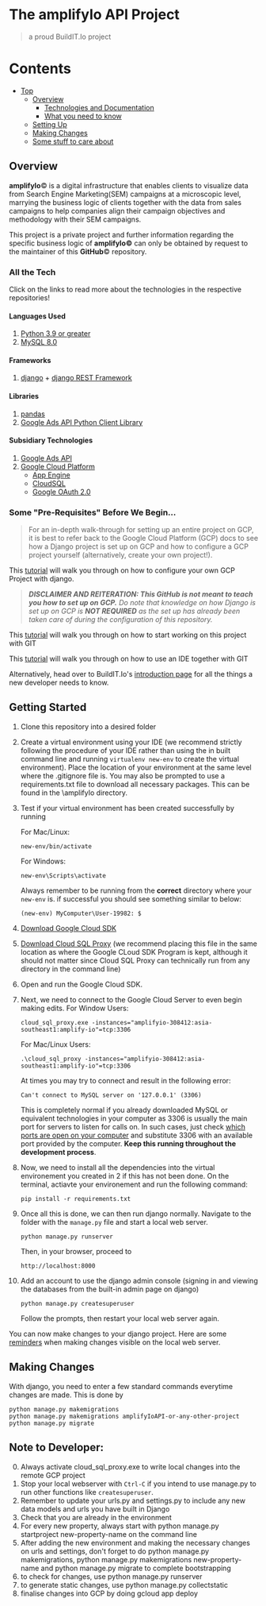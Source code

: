 # The amplifyIo API Project 

> a proud BuildIT.Io project

# **Contents**

* [Top](#the-amplifyio-api-project)
	* [Overview](#overview)
		* [Technologies and Documentation](#all-the-tech)
		* [What you need to know](#using-git-for-ides)
	* [Setting Up](#getting-started)
	* [Making Changes](#making-changes)
	* [Some stuff to care about](#note-to-developer)

## Overview

**amplifyIo**:copyright: is a digital infrastructure that enables clients to visualize data from Search Engine Marketing(SEM) campaigns at a microscopic level, marrying the business logic of clients together with the data from sales campaigns to help companies align their campaign objectives and methodology with their SEM campaigns. 

This project is a private project and further information regarding the specific business logic of **amplifyIo:copyright:** can only be obtained by request to the maintainer of this **GitHub**:copyright: repository.

### All the Tech

Click on the links to read more about the technologies in the respective repositories!

#### Languages Used
1. [Python 3.9 or greater](https://www.python.org/downloads/release/python-390/)
2. [MySQL 8.0](https://dev.mysql.com/doc/relnotes/mysql/8.0/en/)

#### Frameworks
1. [django](https://www.djangoproject.com/) + [django REST Framework](https://www.django-rest-framework.org/)

#### Libraries
1. [pandas](https://pandas.pydata.org/)
2. [Google Ads API Python Client Library](https://github.com/googleads/google-ads-python/)

#### Subsidiary Technologies 
1. [Google Ads API](https://developers.google.com/google-ads/api/docs/start)
2. [Google Cloud Platform](https://cloud.google.com/gcp/?utm_source=google&utm_medium=cpc&utm_campaign=japac-SG-all-en-dr-bkws-all-all-trial-e-dr-1009882&utm_content=text-ad-none-none-DEV_c-CRE_498697927861-ADGP_Hybrid%20%7C%20BKWS%20-%20EXA%20%7C%20Txt%20~%20GCP%20~%20General_cloud%20-%20platform-KWID_43700020290823408-kwd-297423147525&userloc_9062542-network_g&utm_term=KW_cloud%20google%20platform&gclid=Cj0KCQjwmIuDBhDXARIsAFITC_5lqqFuB4b4MKNYfuit5KON90y88vwl8t6tQyFvPUbKDJWL4Xk2cGkaAobgEALw_wcB&gclsrc=aw.ds)
	* [App Engine](https://cloud.google.com/appengine/?utm_source=google&utm_medium=cpc&utm_campaign=japac-SG-all-en-dr-bkws-all-all-trial-e-dr-1009882&utm_content=text-ad-none-none-DEV_c-CRE_505050348941-ADGP_Hybrid%20%7C%20BKWS%20-%20EXA%20%7C%20Txt%20~%20Compute%20~%20App%20Engine_app%20engine-google%20cloud-KWID_43700008276145764-kwd-79074736158&userloc_9062542-network_g&utm_term=KW_google%20cloud%20app%20engine&gclid=Cj0KCQjwmIuDBhDXARIsAFITC_5UZ11f7uiEulTaKp6Gd6-PSq06kK7l7MvDADClSdcYMlo7pshxFYQaAi3gEALw_wcB&gclsrc=aw.ds)
	* [CloudSQL](https://cloud.google.com/sql/?utm_source=google&utm_medium=cpc&utm_campaign=japac-SG-all-en-dr-bkwsrmkt-all-all-trial-e-dr-1009882&utm_content=text-ad-none-none-DEV_c-CRE_505012083112-ADGP_Hybrid%20%7C%20BKWS%20-%20EXA%20%7C%20Txt%20~%20Databases%20~%20Cloud%20SQL_cloud%20storage-google%20cloud%20sql-KWID_43700054967487601-kwd-28489936691&userloc_9062542-network_g&utm_term=KW_google%20cloud%20sql&gclid=Cj0KCQjwmIuDBhDXARIsAFITC_7waWh5yIuH4ViOG_XcNETBeUcbPgYRfkGsHctJHfj11h_TI9p7v5caArh0EALw_wcB&gclsrc=aw.ds)
	* [Google OAuth 2.0](https://developers.google.com/identity/protocols/oauth2)

### Some "Pre-Requisites" Before We Begin...

> For an in-depth walk-through for setting up an entire project on GCP, it is best to refer back to the Google Cloud Platform (GCP) docs to see how a Django project is set up on GCP and how to configure a GCP project yourself (alternatively, create your own project!). 

This [tutorial](https://cloud.google.com/python/django/appengine) will walk you through on how to configure your own GCP Project with django.
> ***DISCLAIMER AND REITERATION: This GitHub is not meant to teach you how to set up on GCP.** Do note that knowledge on how Django is set up on GCP is **NOT REQUIRED** as the set up has already been taken care of during the configuration of this repository.*

This [tutorial](https://github.com/buildit-Io/README#github-for-the-new-dev) will walk you through on how to start working on this project with GIT

This [tutorial](https://github.com/buildit-Io/README#using-git-for-ides) will walk you through on how to use an IDE together with GIT

Alternatively, head over to BuildIT.Io's [introduction page](https://github.com/buildit-Io/README) for all the things a new developer needs to know.

## Getting Started
1. Clone this repository into a desired folder
2. Create a virtual environment using your IDE (we recommend strictly following the procedure of your IDE rather than using the in built command line and running `virtualenv new-env` to create the virtual environment). Place the location of your environment at the same level where the .gitignore file is. You may also be prompted to use a requirements.txt file to download all necessary packages. This can be found in the \amplifyIo directory.
3. Test if your virtual environment has been created successfully by running
	
	For Mac/Linux:
	
	```
	new-env/bin/activate
	```
	
	For Windows:
	```
	new-env\Scripts\activate
	```
   Always remember to be running from the **correct** directory where your `new-env` is. if successful you should see something similar to below:
   
   	```
	(new-env) MyComputer\User-19982: $
	```
5. [Download Google Cloud SDK](https://cloud.google.com/sdk/?utm_source=google&utm_medium=cpc&utm_campaign=japac-SG-all-en-dr-bkws-all-pkws-trial-e-dr-1009882&utm_content=text-ad-none-none-DEV_c-CRE_396364030216-ADGP_Hybrid%20%7C%20BKWS%20-%20EXA%20%7C%20Txt%20~%20Developer%20Tools%20~%20Cloud%20SDK_cloud%20sdk-general%20-%20Products-KWID_43700049545049408-kwd-76317487932&userloc_9062507-network_g&utm_term=KW_google%20cloud%20sdk&gclid=CjwKCAjwu5CDBhB9EiwA0w6sLflBzTZ-QAQVpTciNqK96RHXg_lbyDyN1NhX4FDUx7aEhUOO7djQTRoCkToQAvD_BwE&gclsrc=aw.ds)
6. [Download Cloud SQL Proxy](https://cloud.google.com/python/django/appengine#installingthecloudsqlproxy) (we recommend placing this file in the same location as where the Google CLoud SDK Program is kept, although it should not matter since Cloud SQL Proxy can technically run from any directory in the command line)
7. Open and run the Google Cloud SDK.
8. Next, we need to connect to the Google Cloud Server to even begin making edits.
	For Window Users:
	
	```
	cloud_sql_proxy.exe -instances="amplifyio-308412:asia-southeast1:amplify-io"=tcp:3306
	```
	
	For Mac/Linux Users:
	
	```
	.\cloud_sql_proxy -instances="amplifyio-308412:asia-southeast1:amplify-io"=tcp:3306
	```
 	
	At times you may try to connect and result in the following error:
	
	```
	Can't connect to MySQL server on '127.0.0.1' (3306)
	```
	
	This is completely normal if you already downloaded MySQL or equivalent technologies in your computer as 3306 is usually the main port for servers to listen for calls on. In such cases, just check [which ports are open on your computer](https://smallbusiness.chron.com/identify-ports-use-computer-55829.html) and substitute 3306 with an available port provided by the computer. **Keep this running throughout the development process**.
7. Now, we need to install all the dependencies into the virtual environement you created in 2 if this has not been done. On the terminal, actiavte your environement and run the following command:
	
	```
	pip install -r requirements.txt
	```
8. Once all this is done, we can then run django normally. Navigate to the folder with the `manage.py` file and start a local web server.
	```
	python manage.py runserver
	``` 
	Then, in your browser, proceed to 
	```
	http://localhost:8000
	```
9. Add an account to use the django admin console (signing in and viewing the databases from the built-in admin page on django)
	
	```
	python manage.py createsuperuser
	```
	Follow the prompts, then restart your local web server again.
	
You can now make changes to your django project. Here are some [reminders](#note-to-developers) when making changes visible on the local web server.

## Making Changes
With django, you need to enter a few standard commands everytime changes are made. This is done by 

	python manage.py makemigrations
	python manage.py makemigrations amplifyIoAPI-or-any-other-project
	python manage.py migrate

## Note to Developer:
0) Always activate cloud_sql_proxy.exe to write local changes into the remote GCP project
1) Stop your local webserver with `Ctrl-C` if you intend to use manage.py to run other functions like `createsuperuser`.
2) Remember to update your urls.py and settings.py to include any new data models and urls you have built in Django
3) Check that you are already in the environment 
4) For every new property, always start with python manage.py startproject new-property-name on the command line
5) After adding the new environment and making the necessary changes on urls and settings, don't forget to do python manage.py makemigrations, python manage.py makemigrations new-property-name and 
python manage.py migrate to complete bootstrapping
4) to check for changes, use python manage.py runserver 
5) to generate static changes, use python manage.py collectstatic 
5) finalise changes into GCP by doing gcloud app deploy

